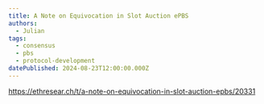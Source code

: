 ```yaml
---
title: A Note on Equivocation in Slot Auction ePBS
authors:
  - Julian
tags:
  - consensus
  - pbs
  - protocol-development
datePublished: 2024-08-23T12:00:00.000Z
---
```


<https://ethresear.ch/t/a-note-on-equivocation-in-slot-auction-epbs/20331>
